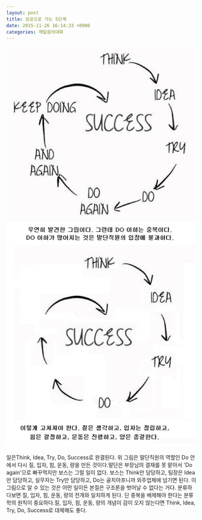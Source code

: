 ```yaml
---
layout: post
title: 성공으로 가는 5단계
date: 2015-11-26 16:14:33 +0900
categories: 깨달음의대화
---
```

<img src="files/attach/images/198/428/642/79.jpg" alt="79.jpg" width="517" height="1061" />

  


일은Think, Idea, Try, Do, Success로 완결된다. 위 그림은 말단직원의 역할인 Do 안에서 다시 질, 입자, 힘, 운동, 량을 만든 것이다.말단은 부장님의 결재를 못 맡아서 'Do again'으로 빠꾸먹지만 보스는 그럴 일이 없다. 보스는 Think만 담당하고, 팀장은 Idea만 담당하고, 실무자는 Try만 담당하고, Do는 골치아프니까 외주업체에 넘기면 된다. 이 그림으로 알 수 있는 것은 어떤 일이든 본질은 구조론을 벗어날 수 없다는 거다. 분류하다보면 질, 입자, 힘, 운동, 량의 전개와 일치하게 된다. 단 중복을 배제해야 한다는 분류학의 원칙이 중요하다.질, 입자, 힘, 운동, 량의 개념이 감이 오지 않는다면 Think, Idea, Try, Do, Success로 대체해도 좋다.